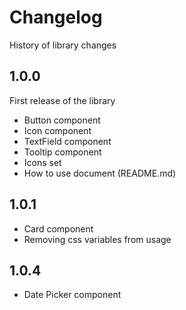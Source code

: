 # Changelog

History of library changes

## 1.0.0

First release of the library

- Button component
- Icon component
- TextField component
- Tooltip component
- Icons set
- How to use document (README.md)

## 1.0.1

- Card component
- Removing css variables from usage

## 1.0.4

- Date Picker component
